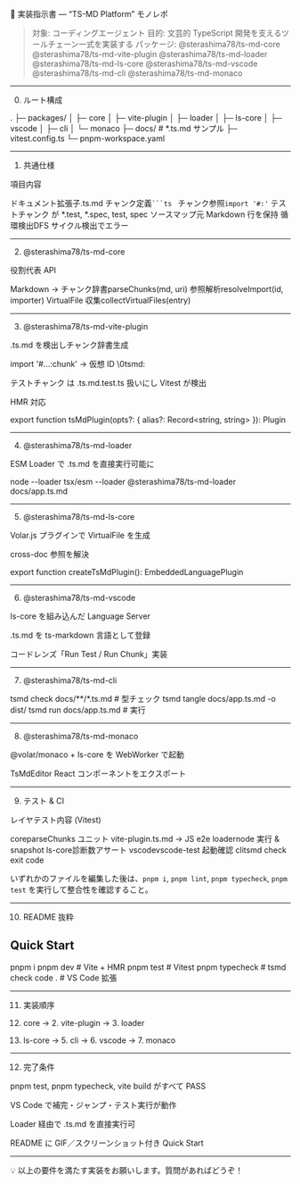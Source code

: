 📑 実装指示書 — “TS-MD Platform” モノレポ

> 対象: コーディングエージェント
目的: 文芸的 TypeScript 開発を支えるツールチェーン一式を実装する
パッケージ:
@sterashima78/ts-md-core
@sterashima78/ts-md-vite-plugin
@sterashima78/ts-md-loader
@sterashima78/ts-md-ls-core
@sterashima78/ts-md-vscode
@sterashima78/ts-md-cli
@sterashima78/ts-md-monaco



---

0. ルート構成

.
├─ packages/
│  ├─ core
│  ├─ vite-plugin
│  ├─ loader
│  ├─ ls-core
│  ├─ vscode
│  ├─ cli
│  └─ monaco
├─ docs/            # *.ts.md サンプル
├─ vitest.config.ts
└─ pnpm-workspace.yaml


---

1. 共通仕様

項目内容

ドキュメント拡張子.ts.md
チャンク定義<code>```ts <name></code>
チャンク参照<code>import '#<path>:<name>'</code>
テストチャンク<name> が *.test, *.spec, test, spec
ソースマップ元 Markdown 行を保持
循環検出DFS サイクル検出でエラー



---

2. @sterashima78/ts-md-core

役割代表 API

Markdown → チャンク辞書parseChunks(md, uri)
参照解析resolveImport(id, importer)
VirtualFile 収集collectVirtualFiles(entry)



---

3. @sterashima78/ts-md-vite-plugin

.ts.md を検出しチャンク辞書生成

import '#...:chunk' → 仮想 ID \0tsmd:

テストチャンク は .ts.md.test.ts 扱いにし Vitest が検出

HMR 対応


export function tsMdPlugin(opts?: { alias?: Record<string, string> }): Plugin


---

4. @sterashima78/ts-md-loader

ESM Loader で .ts.md を直接実行可能に

node --loader tsx/esm --loader @sterashima78/ts-md-loader docs/app.ts.md


---

5. @sterashima78/ts-md-ls-core

Volar.js プラグインで VirtualFile を生成

cross-doc 参照を解決


export function createTsMdPlugin(): EmbeddedLanguagePlugin


---

6. @sterashima78/ts-md-vscode

ls-core を組み込んだ Language Server

.ts.md を ts-markdown 言語として登録

コードレンズ「Run Test / Run Chunk」実装



---

7. @sterashima78/ts-md-cli

tsmd check docs/**/*.ts.md         # 型チェック
tsmd tangle docs/app.ts.md -o dist/
tsmd run docs/app.ts.md            # 実行


---

8. @sterashima78/ts-md-monaco

@volar/monaco + ls-core を WebWorker で起動

TsMdEditor React コンポーネントをエクスポート



---

9. テスト & CI

レイヤテスト内容 (Vitest)

coreparseChunks ユニット
vite-plugin.ts.md → JS e2e
loadernode 実行 & snapshot
ls-core診断数アサート
vscodevscode-test 起動確認
clitsmd check exit code

いずれかのファイルを編集した後は、`pnpm i`, `pnpm lint`,
`pnpm typecheck`, `pnpm test` を実行して整合性を確認すること。



---

10. README 抜粋

## Quick Start
pnpm i
pnpm dev            # Vite + HMR
pnpm test           # Vitest
pnpm typecheck      # tsmd check
code .              # VS Code 拡張


---

11. 実装順序

1. core → 2. vite-plugin → 3. loader


2. ls-core → 5. cli → 6. vscode → 7. monaco



---

12. 完了条件

pnpm test, pnpm typecheck, vite build がすべて PASS

VS Code で補完・ジャンプ・テスト実行が動作

Loader 経由で .ts.md を直接実行可

README に GIF／スクリーンショット付き Quick Start



---

💡 以上の要件を満たす実装をお願いします。質問があればどうぞ！
